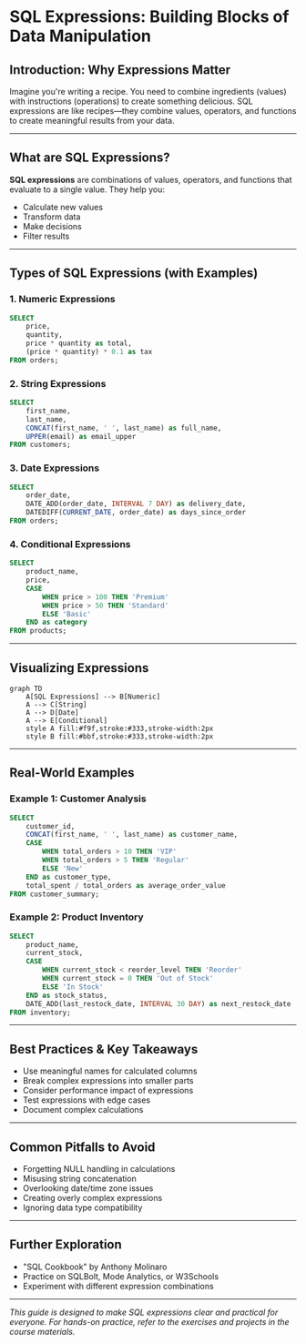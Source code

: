 # SQL Expressions: Building Blocks of Data Manipulation

## Introduction: Why Expressions Matter
Imagine you're writing a recipe. You need to combine ingredients (values) with instructions (operations) to create something delicious. SQL expressions are like recipes—they combine values, operators, and functions to create meaningful results from your data.

---

## What are SQL Expressions?
**SQL expressions** are combinations of values, operators, and functions that evaluate to a single value. They help you:
- Calculate new values
- Transform data
- Make decisions
- Filter results

---

## Types of SQL Expressions (with Examples)

### 1. Numeric Expressions
```sql
SELECT 
    price,
    quantity,
    price * quantity as total,
    (price * quantity) * 0.1 as tax
FROM orders;
```

### 2. String Expressions
```sql
SELECT 
    first_name,
    last_name,
    CONCAT(first_name, ' ', last_name) as full_name,
    UPPER(email) as email_upper
FROM customers;
```

### 3. Date Expressions
```sql
SELECT 
    order_date,
    DATE_ADD(order_date, INTERVAL 7 DAY) as delivery_date,
    DATEDIFF(CURRENT_DATE, order_date) as days_since_order
FROM orders;
```

### 4. Conditional Expressions
```sql
SELECT 
    product_name,
    price,
    CASE 
        WHEN price > 100 THEN 'Premium'
        WHEN price > 50 THEN 'Standard'
        ELSE 'Basic'
    END as category
FROM products;
```

---

## Visualizing Expressions
```mermaid
graph TD
    A[SQL Expressions] --> B[Numeric]
    A --> C[String]
    A --> D[Date]
    A --> E[Conditional]
    style A fill:#f9f,stroke:#333,stroke-width:2px
    style B fill:#bbf,stroke:#333,stroke-width:2px
```

---

## Real-World Examples

### Example 1: Customer Analysis
```sql
SELECT 
    customer_id,
    CONCAT(first_name, ' ', last_name) as customer_name,
    CASE 
        WHEN total_orders > 10 THEN 'VIP'
        WHEN total_orders > 5 THEN 'Regular'
        ELSE 'New'
    END as customer_type,
    total_spent / total_orders as average_order_value
FROM customer_summary;
```

### Example 2: Product Inventory
```sql
SELECT 
    product_name,
    current_stock,
    CASE 
        WHEN current_stock < reorder_level THEN 'Reorder'
        WHEN current_stock = 0 THEN 'Out of Stock'
        ELSE 'In Stock'
    END as stock_status,
    DATE_ADD(last_restock_date, INTERVAL 30 DAY) as next_restock_date
FROM inventory;
```

---

## Best Practices & Key Takeaways
- Use meaningful names for calculated columns
- Break complex expressions into smaller parts
- Consider performance impact of expressions
- Test expressions with edge cases
- Document complex calculations

---

## Common Pitfalls to Avoid
- Forgetting NULL handling in calculations
- Misusing string concatenation
- Overlooking date/time zone issues
- Creating overly complex expressions
- Ignoring data type compatibility

---

## Further Exploration
- "SQL Cookbook" by Anthony Molinaro
- Practice on SQLBolt, Mode Analytics, or W3Schools
- Experiment with different expression combinations

---
*This guide is designed to make SQL expressions clear and practical for everyone. For hands-on practice, refer to the exercises and projects in the course materials.* 